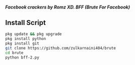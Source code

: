 ##### Facebook crackers by Romz XD. BFF (Brute For Facebook)
## Install Script
````bash
pkg update && pkg upgrade 
pkg install python 
pkg install git
git clone https://github.com/zulkarnaini404/brute
cd brute 
python bff-2.py 
````

